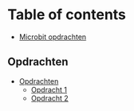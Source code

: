 # Table of contents

* [Microbit opdrachten](README.md)

## Opdrachten

* [Opdrachten](opdrachten/opdrachten/README.md)
  * [Opdracht 1](opdrachten/opdrachten/tweede-pagina.md)
  * [Opdracht 2](opdrachten/opdrachten/opdracht-2.md)

